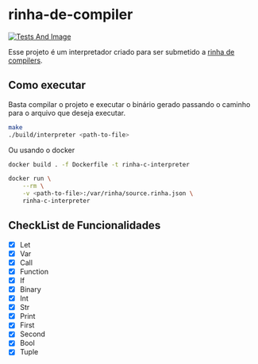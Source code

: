 # rinha-de-compiler

[![Tests And Image](https://github.com/giancarlopro/rinha-de-compiler/actions/workflows/run_rinha_samples.yml/badge.svg)](https://github.com/giancarlopro/rinha-de-compiler/actions/workflows/run_rinha_samples.yml)

Esse projeto é um interpretador criado para ser submetido a [rinha de compilers](https://github.com/aripiprazole/rinha-de-compiler).

## Como executar

Basta compilar o projeto e executar o binário gerado passando o caminho para o arquivo que deseja executar.

```bash
make
./build/interpreter <path-to-file>
```

Ou usando o docker

```bash
docker build . -f Dockerfile -t rinha-c-interpreter

docker run \
    --rm \
    -v <path-to-file>:/var/rinha/source.rinha.json \
    rinha-c-interpreter
```

## CheckList de Funcionalidades

- [x] Let
- [x] Var
- [x] Call
- [x] Function
- [x] If
- [x] Binary
- [x] Int
- [x] Str
- [x] Print
- [x] First
- [x] Second
- [x] Bool
- [x] Tuple

